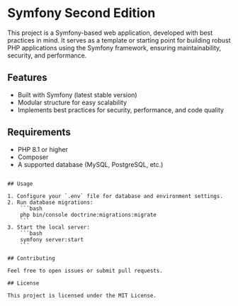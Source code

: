 # Symfony Second Edition

This project is a Symfony-based web application, developed with best practices in mind. It serves as a template or starting point for building robust PHP applications using the Symfony framework, ensuring maintainability, security, and performance.

## Features

- Built with Symfony (latest stable version)
- Modular structure for easy scalability
- Implements best practices for security, performance, and code quality

## Requirements

- PHP 8.1 or higher
- Composer
- A supported database (MySQL, PostgreSQL, etc.)

```

## Usage

1. Configure your `.env` file for database and environment settings.
2. Run database migrations:
    ```bash
    php bin/console doctrine:migrations:migrate
    ```
3. Start the local server:
    ```bash
    symfony server:start
    ```

## Contributing

Feel free to open issues or submit pull requests.

## License

This project is licensed under the MIT License. 
